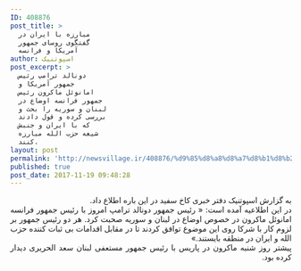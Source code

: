 ```yaml
---
ID: 408876
post_title: >
  مبارزه با ایران در
  گفتگوی روسای جمهور
  آمریکا و فرانسه
author: اسپوتنیک
post_excerpt: >
  دونالد ترامپ رئیس
  جمهور آمریکا و
  امانوئل ماکرون رئیس
  جمهور فرانسه اوضاع در
  لبنان و سوریه را بحث و
  بررسی کرده و قول دادند
  که با ایران و جنبش
  شیعه حزب الله مبارزه
  کنند.
layout: post
permalink: 'http://newsvillage.ir/408876/%d9%85%d8%a8%d8%a7%d8%b1%d8%b2%d9%87-%d8%a8%d8%a7-%d8%a7%db%8c%d8%b1%d8%a7%d9%86-%d8%af%d8%b1-%da%af%d9%81%d8%aa%da%af%d9%88%db%8c-%d8%b1%d9%88%d8%b3%d8%a7%db%8c-%d8%ac%d9%85%d9%87%d9%88%d8%b1-%d8%a2/'
published: true
post_date: 2017-11-19 09:48:28
---
```

<div><p style="text-align: justify;" dir="rtl">&#1576;&#1607; &#1711;&#1586;&#1575;&#1585;&#1588; &#1575;&#1587;&#1662;&#1608;&#1578;&#1606;&#1740;&#1705; &#1583;&#1601;&#1578;&#1585; &#1582;&#1576;&#1585;&#1740; &#1705;&#1575;&#1582; &#1587;&#1601;&#1740;&#1583; &#1583;&#1585; &#1575;&#1740;&#1606; &#1576;&#1575;&#1585;&#1607; &#1575;&#1591;&#1604;&#1575;&#1593; &#1583;&#1575;&#1583;. <br>&#1583;&#1585; &#1575;&#1740;&#1606; &#1575;&#1591;&#1604;&#1575;&#1593;&#1740;&#1607; &#1570;&#1605;&#1583;&#1607; &#1575;&#1587;&#1578;: &laquo; &#1585;&#1574;&#1740;&#1587; &#1580;&#1605;&#1607;&#1608;&#1585; &#1583;&#1608;&#1606;&#1575;&#1604;&#1583; &#1578;&#1585;&#1575;&#1605;&#1662; &#1575;&#1605;&#1585;&#1608;&#1586; &#1576;&#1575; &#1585;&#1574;&#1740;&#1587; &#1580;&#1605;&#1607;&#1608;&#1585; &#1601;&#1585;&#1575;&#1606;&#1587;&#1607; &#1575;&#1605;&#1575;&#1606;&#1608;&#1574;&#1604; &#1605;&#1575;&#1705;&#1585;&#1608;&#1606; &#1583;&#1585; &#1582;&#1589;&#1608;&#1589; &#1575;&#1608;&#1590;&#1575;&#1593; &#1583;&#1585; &#1604;&#1576;&#1606;&#1575;&#1606; &#1608; &#1587;&#1608;&#1585;&#1740;&#1607; &#1589;&#1581;&#1576;&#1578; &#1705;&#1585;&#1583;. &#1607;&#1585; &#1583;&#1608; &#1585;&#1574;&#1740;&#1587; &#1580;&#1605;&#1607;&#1608;&#1585; &#1576;&#1585; &#1604;&#1586;&#1608;&#1605; &#1705;&#1575;&#1585; &#1576;&#1575; &#1588;&#1585;&#1705;&#1575; &#1585;&#1608;&#1740; &#1575;&#1740;&#1606; &#1605;&#1608;&#1590;&#1608;&#1593; &#1578;&#1608;&#1575;&#1601;&#1602; &#1705;&#1585;&#1583;&#1606;&#1583; &#1578;&#1575; &#1583;&#1585; &#1605;&#1602;&#1575;&#1576;&#1604; &#1575;&#1602;&#1583;&#1575;&#1605;&#1575;&#1578; &#1576;&#1740; &#1579;&#1576;&#1575;&#1578; &#1705;&#1606;&#1606;&#1583;&#1607; &#1581;&#1586;&#1576; &#1575;&#1604;&#1604;&#1607; &#1608; &#1575;&#1740;&#1585;&#1575;&#1606; &#1583;&#1585; &#1605;&#1606;&#1591;&#1602;&#1607; &#1576;&#1575;&#1740;&#1587;&#1578;&#1606;&#1583;.&raquo; <br>&#1662;&#1740;&#1588;&#1578;&#1585; &#1585;&#1608;&#1586; &#1588;&#1606;&#1576;&#1607; &#1605;&#1575;&#1705;&#1585;&#1608;&#1606; &#1583;&#1585; &#1662;&#1575;&#1585;&#1740;&#1587; &#1576;&#1575; &#1585;&#1574;&#1740;&#1587; &#1580;&#1605;&#1607;&#1608;&#1585; &#1605;&#1587;&#1578;&#1593;&#1601;&#1740; &#1604;&#1576;&#1606;&#1575;&#1606; &#1587;&#1593;&#1583; &#1575;&#1604;&#1581;&#1585;&#1740;&#1585;&#1740; &#1583;&#1740;&#1583;&#1575;&#1585; &#1705;&#1585;&#1583;&#1607; &#1576;&#1608;&#1583;.</p></div>

<div style="display:none;">
<h1>مبارزه با ایران در گفتگوی روسای جمهور آمریکا و فرانسه</h1>
<a href="https://ir.sputniknews.com/iran/201711193030747-آمریکا-فرانسه-ایران/">/*لینک منبع*/</a>
دهکده خبر سعی دارد تا آخرین اخبار رصد شده را برای شما به ارمغان بیاورد . اما دهکده خبر هیچگونه مسئولیتی نسبت به محتوی منتشر شده ندارد و تمامی حقوق محتوی مربوط به منبع آن میباشد. در پایان هر محتوی نا منبع آن ذکر شده است که میتوانید به آن مراجعه کنید.
منیع محتوی منتشر شده سایت اسپوتنیک فارسی می باشد و این محتوی نسخه ای کپی شده از این وب سایت می باشد .
برای مراجه به لینک خبر میتوانید از بخش بالا ، تحت عنوان /*منبع خبر */ استفاده نمایید.
با تشکر از شما 
گروه رصد اخبار "دهکده خبر"
</div>
